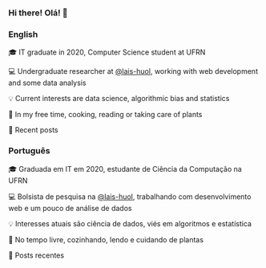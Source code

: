 ### Hi there! Olá!  👋

<!--
**nymarya/nymarya** is a ✨ _special_ ✨ repository because its `README.md` (this file) appears on your GitHub profile.

Here are some ideas to get you started:

- 🔭 I’m currently working on ...
- 🌱 I’m currently learning ...
- 👯 I’m looking to collaborate on ...
- 🤔 I’m looking for help with ...
- 💬 Ask me about ...
- 📫 How to reach me: ...
- 😄 Pronouns: ...
- ⚡ Fun fact: ...
-->
### English
:mortar_board:	IT graduate in 2020, Computer Science student at UFRN

:computer: Undergraduate researcher at [@lais-huol](https://github.com/lais-huol),
working with web development and some data analysis 

:bulb: Current interests are data science, algorithmic bias and statistics

:massage: In my free time, cooking, reading or taking care of plants

:pencil: Recent posts
<!-- posts starts -->
<!-- posts ends -->

### Português
:mortar_board:	Graduada em IT em 2020, estudante de Ciência da Computação na UFRN

:computer: Bolsista de pesquisa na [@lais-huol](https://github.com/lais-huol),
trabalhando com desenvolvimento web e um pouco de análise de dados 

:bulb: Interesses atuais são ciência de dados, viés em algoritmos e estatística

:massage: No tempo livre, cozinhando, lendo e cuidando de plantas

:pencil: Posts recentes
<!-- posts inicio -->
<!-- posts fim -->
